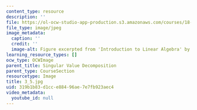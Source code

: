 ```yaml
---
content_type: resource
description: ''
file: https://ol-ocw-studio-app-production.s3.amazonaws.com/courses/18-06sc-linear-algebra-fall-2011/319b1b83d1cce88496ae7e7fb923aec4_3_5.jpg
file_type: image/jpeg
image_metadata:
  caption: ''
  credit: ''
  image-alt: Figure excerpted from 'Introduction to Linear Algebra' by G.S. Strang
learning_resource_types: []
ocw_type: OCWImage
parent_title: Singular Value Decomposition
parent_type: CourseSection
resourcetype: Image
title: 3_5.jpg
uid: 319b1b83-d1cc-e884-96ae-7e7fb923aec4
video_metadata:
  youtube_id: null
---
```

